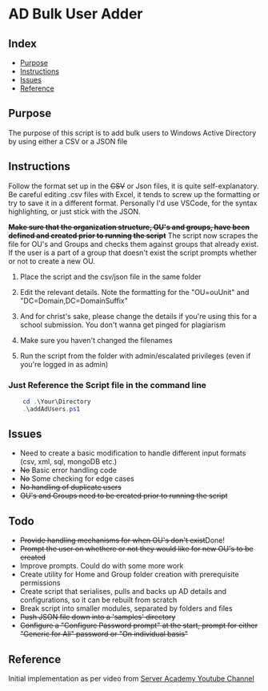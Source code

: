 <h1>AD Bulk User Adder</h1>

<h2>Index</h2>
<ul>
    <li><a href="#purpose">Purpose</a></li>
    <li><a href="#instructions">Instructions</a></li>
    <li><a href="#issues">Issues</a></li>
    <li><a href="#references">Reference</a></li>
</ul>

<h2 id="purpose">Purpose</h2>
<p>The purpose of this script is to add bulk users to Windows Active Directory by using either a CSV or a JSON file</p>

<h2 id="instructions">Instructions</h2>
<p>Follow the format set up in the <s>CSV</s> or Json files, it is quite self-explanatory. Be careful editing .csv files with Excel, it tends to screw up the formatting or try to save it in a different format. Personally I'd use VSCode, for the syntax highlighting, or just stick with the JSON.</p>
<p><b><s>Make sure that the organization structure, OU's and groups, have been defined and created prior to running the script</s></b> The script now scrapes the file for OU's and Groups and checks them against groups that already exist. If the user is a part of a group that doesn't exist the script prompts whether or not to create a new OU.</p>
<ol>
    <li><p>Place the script and the csv/json file in the same folder</p></li>
    <li><p>Edit the relevant details. Note the formatting for the "OU=ouUnit" and "DC=Domain,DC=DomainSuffix"</p></li>
    <li><p>And for christ's sake, please change the details if you're using this for a school submission. You don't wanna get pinged for plagiarism</p></li>
    <li><p>Make sure you haven't changed the filenames</p></li>
    <li><p>Run the script from the folder with admin/escalated privileges (even if you're logged in as admin)</p></li>
</ol>

<h3>Just Reference the Script file in the command line</h3>

```PowerShell
    cd .\Your\Directory
    .\addAdUsers.ps1  
```

<h2 id="issues">Issues</h2>
<ul>
    <li>Need to create a basic modification to handle different input formats (csv, xml, sql, mongoDB etc.)</li>
    <li><s>No</s> Basic error handling code</li>
    <li><s>No</s> Some checking for edge cases</li>
    <li><s>No handling of duplicate users</s></li>
    <li><s>OU's and Groups need to be created prior to running the script</s></li>
</ul>

<h2>Todo</h2>
    <ul>
        <li><s>Provide handling mechanisms for when OU's don't exist</s>Done!</li>
        <li><s>Prompt the user on whethere or not they would like for new OU's to be created</s></li>
        <li>Improve prompts. Could do with some more work</li>
        <li>Create utility for Home and Group folder creation with prerequisite permissions</li>
        <li>Create script that serialises, pulls and backs up AD details and configurations, so it can be rebuilt from scratch</li>
        <li>Break script into smaller modules, separated by folders and files</li>
        <li><s>Push JSON file down into a 'samples' directory</s></li>
        <li><s>Configure a "Configure Password prompt" at the start, prompt for either "Generic for All" password or "On individual basis"</s></li>
    </ul>


<h2 id="references">Reference</h2>
Initial implementation as per video from <a href="https://www.youtube.com/watch?v=9WAcQE-Q9xo">Server Academy Youtube Channel</a>
